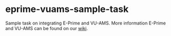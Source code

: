 # eprime-vuams-sample-task
 Sample task on integrating E-Prime and VU-AMS. More information E-Prime and VU-AMS can be found on our [wiki](https://researchwiki.solo.universiteitleiden.nl/xwiki/wiki/researchwiki.solo.universiteitleiden.nl/view/Software/E-Prime/E-Prime%20and%20VU-AMS/).
